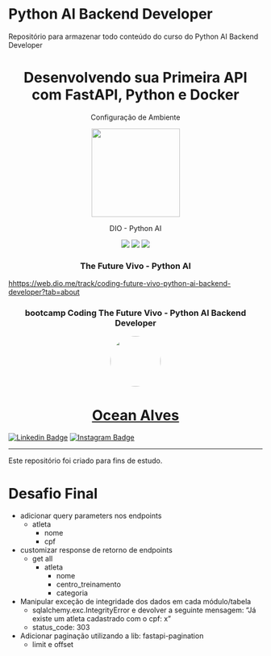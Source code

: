 # Python AI Backend Developer
Repositório para armazenar todo conteúdo do curso do Python AI Backend Developer

<h1 align="center">Desenvolvendo sua Primeira API com FastAPI, Python e Docker</h1>
<p align="center">Configuração de Ambiente</p>
<p align="center">
        <img width='175' height='175' src="https://hermes.dio.me/tracks/648ef080-6c4b-4e54-bf72-34f62030f350.png" />
    </p>
<p align="center">DIO - Python AI</p>
<p align="center">
    <a alt="made-with-python">
        <img src="https://img.shields.io/badge/Python-3776AB.svg" />
    </a>
    <a alt="Vscode">
        <img src="https://img.shields.io/badge/Made%20for-VSCode-1f425f.svg" />
    </a>
    <a alt="Colab">
        <img src="https://colab.research.google.com/assets/colab-badge.svg" />
    </a>
</p>

<h3  align="center">The Future Vivo - Python AI</h3>
<p><a href="https://web.dio.me/track/coding-future-vivo-python-ai-backend-developer?tab=about">hhttps://web.dio.me/track/coding-future-vivo-python-ai-backend-developer?tab=about</a></p>

<h3  align="center">bootcamp Coding The Future Vivo - Python AI Backend Developer</h3>

<p align="center">
<a href="https://www.linkedin.com/in/oceanalves/">
 <img style="border-radius: 50%;" src="https://avatars.githubusercontent.com/u/56139923?v=4" width="100px;" alt=""/>
<h1 align="center">Ocean Alves</h1>  



[![Linkedin Badge](https://img.shields.io/badge/-OceanAlves-blue?style=flat-square&logo=Linkedin&logoColor=white&link=https://www.linkedin.com/in/oceanalves/)](https://www.linkedin.com/in/oceanalves/)
[![Instagram Badge](https://img.shields.io/badge/-OceanAlves-c14438?style=flat-square&logo=GitHub&logoColor=white&link=https://github.com/oceanalves/)](https://github.com/oceanalves)

<hr>

Este repositório foi criado para fins de estudo. <br>

# Desafio Final

- adicionar query parameters nos endpoints
    - atleta
        - nome
        - cpf
- customizar response de retorno de endpoints
    - get all
        - atleta
            - nome
            - centro_treinamento
            - categoria
- Manipular exceção de integridade dos dados em cada módulo/tabela
    - sqlalchemy.exc.IntegrityError e devolver a seguinte mensagem: “Já existe um atleta cadastrado com o cpf: x”
    - status_code: 303
- Adicionar paginação utilizando a lib: fastapi-pagination
    - limit e offset
